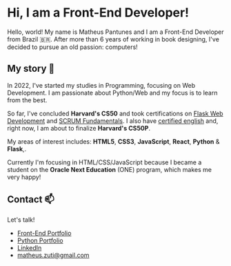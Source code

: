 
# Hi, I am a Front-End Developer!

Hello, world! My name is Matheus Pantunes and I am a Front-End Developer from Brazil 🇧🇷. After more than 6 years of working in book designing, I've decided to pursue an old passion: computers!

## My story  💬
In 2022, I've started my studies in Programming, focusing on Web Development. I am passionate about Python/Web and my focus is to learn from the best.

So far, I've concluded **Harvard's CS50** and took certifications on [Flask Web Development](https://www.udemy.com/certificate/UC-1512d5cf-228f-43f0-8f21-156731f0783c/) and [SCRUM Fundamentals](https://www.scrumstudy.com/certification/verify?type=SFC&number=960552). I also have [certified english](https://www.efset.org/cert/QQKJU7) and, right now, I am about to finalize **Harvard's CS50P**.

My areas of interest includes: **HTML5**, **CSS3**, **JavaScript**, **React**, **Python** & **Flask**,. 

Currently I'm focusing in HTML/CSS/JavaScript because I became a student on the **Oracle Next Education** (ONE) program, which makes me very happy!


## Contact 📫
Let's talk!
* [Front-End Portfolio](https://amigodalua.github.io/portfolio-front/)
* [Python Portfolio](https://portfolio-ms95.onrender.com/)
* [LinkedIn](https://www.linkedin.com/in/matheus-pereira-antunes-5237ba260/)
* matheus.zuti@gmail.com




